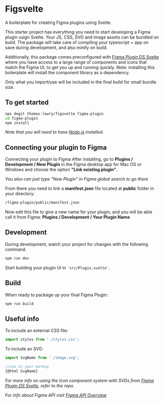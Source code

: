 # Figsvelte

A boilerplate for creating Figma plugins using Svelte.

This starter project has everything you need to start developing a Figma plugin usign Svelte. Your JS, CSS, SVG and
image assets can be bundled on build. The package will take care of compiling your typescript + app on save during
development, and also minify on build.

Additionally, this package comes preconfigured with
[Figma Plugin DS Svelte](https://github.com/thomas-lowry/figma-plugin-ds-svelte) where you have access to a large range
of components and icons that match the Figma UI, to get you up and running quickly. Note: installing this boilerplate
will install the component library as a dependency.

Only what you import/use will be included in the final build for small bundle size.

## To get started

```bash
npx degit thomas-lowry/figsvelte figma-plugin
cd figma-plugin
npm install
```

_Note that you will need to have [Node.js](https://nodejs.org/) installed._

## Connecting your plugin to Figma

Connecting your plugin to Figma After installing, go to **Plugins / Development / New Plugin** in the Figma desktop app
for Mac OS or Windows and choose the option **"Link existing plugin"**.

_You also can just type "New Plugin" in Figma global search to go there_

From there you need to link a **manifest.json** file located at **public** folder in your directory:

```bash
/figma-plugin/public/manifest.json
```

Now edit this file to give a new name for your plugin, and you will be able call it from Figma: **Plugins / Development
/ Your Plugin Name**

## Development

During development, watch your project for changes with the following command.

```bash
npm run dev
```

Start building your plugin UI in `'src/Plugin.svelte'`.

## Build

When ready to package up your final Figma Plugin:

```bash
npm run build
```

## Useful info

To include an external CSS file:

```javascript
import styles from './styles.css';
```

To include an SVG:

```javascript
import SvgName from './image.svg';

//use in your markup
{@html SvgName}
```

_For more info on using the Icon component system with SVGs from
[Figma Plugin DS Svelte](https://github.com/thomas-lowry/figma-plugin-ds-svelte), refer to the repo._

_For info about Figma API visit [Figma API Overview](https://www.figma.com/plugin-docs/api/api-overview/)_
